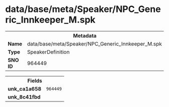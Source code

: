 <h1>data/base/meta/Speaker/NPC_Generic_Innkeeper_M.spk</h1><table><tr><th colspan="100%">Metadata</th></tr><tr><td><b>Name</b></td><td>data/base/meta/Speaker/NPC_Generic_Innkeeper_M.spk</td></tr><tr><td><b>Type</b></td><td>SpeakerDefinition</td></tr><tr><td><b>SNO ID</b></td><td>964449</td></tr></table>

<table><tr><th colspan="100%">Fields</th></tr><tr><td><b>unk_ca1a658</b></td><td><code>964449</code></td></tr><tr><td><b>unk_8c41fbd</b></td><td></td></tr></table>

